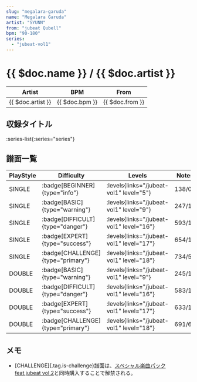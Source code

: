 ```yaml
---
slug: "megalara-garuda"
name: "Megalara Garuda"
artist: "SYUNN"
from: "jubeat Qubell"
bpm: "90-180"
series:
  - "jubeat-vol1"
---
```


# {{ $doc.name }} / {{ $doc.artist }}

|Artist|BPM|From|
|------|---|----|
|{{ $doc.artist }}|{{ $doc.bpm }}|{{ $doc.from }}|

## 収録タイトル

:series-list{:series="series"}

## 譜面一覧

|PlayStyle|Difficulty|Levels|Notes|Movie|
|---------|----------|------|-----|-----|
|SINGLE| :badge[BEGINNER]{type="info"}| :levels{links="/jubeat-vol1" level="5"}|138/0||
|SINGLE| :badge[BASIC]{type="warning"}| :levels{links="/jubeat-vol1" level="9"}|247/16||
|SINGLE| :badge[DIFFICULT]{type="danger"}| :levels{links="/jubeat-vol1" level="16"}|593/17||
|SINGLE| :badge[EXPERT]{type="success"}| :levels{links="/jubeat-vol1" level="17"}|654/18||
|SINGLE| :badge[CHALLENGE]{type="primary"}| :levels{links="/jubeat-vol1" level="18"}|734/55||
|DOUBLE| :badge[BASIC]{type="warning"}| :levels{links="/jubeat-vol1" level="9"}|245/18||
|DOUBLE| :badge[DIFFICULT]{type="danger"}| :levels{links="/jubeat-vol1" level="16"}|583/18||
|DOUBLE| :badge[EXPERT]{type="success"}| :levels{links="/jubeat-vol1" level="17"}|633/18||
|DOUBLE| :badge[CHALLENGE]{type="primary"}| :levels{links="/jubeat-vol1" level="18"}|691/63||

## メモ

- [CHALLENGE]{.tag.is-challenge}譜面は、[スペシャル楽曲パック feat.jubeat vol.2](/windows/grand-prix#スペシャル楽曲パック-featjubeat-vol2)と同時購入することで解禁される。
